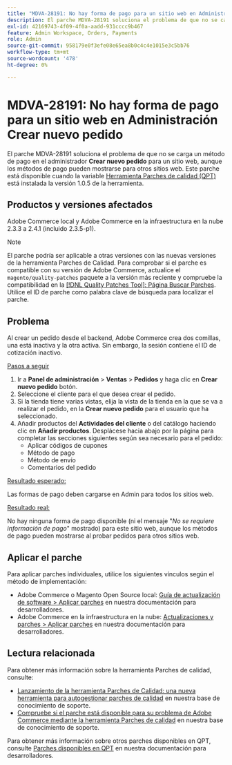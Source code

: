 ```yaml
---
title: "MDVA-28191: No hay forma de pago para un sitio web en Administración Crear nuevo pedido"
description: El parche MDVA-28191 soluciona el problema de que no se carga un método de pago en Admin **Crear nuevo pedido** para un sitio web, aunque es posible que se muestren métodos de pago para otros sitios web.  Este parche está disponible cuando está instalada la herramienta [Quality Patches Tool (QPT)](/help/announcements/adobe-commerce-announcements/magento-quality-patches-released-new-tool-to-self-serve-quality-patches.md) versión 1.0.5.
exl-id: 42169743-4f09-4f0a-aadd-931cccc9b467
feature: Admin Workspace, Orders, Payments
role: Admin
source-git-commit: 958179e0f3efe08e65ea8b0c4c4e1015e3c5bb76
workflow-type: tm+mt
source-wordcount: '478'
ht-degree: 0%

---
```


# MDVA-28191: No hay forma de pago para un sitio web en Administración Crear nuevo pedido

El parche MDVA-28191 soluciona el problema de que no se carga un método de pago en el administrador **Crear nuevo pedido** para un sitio web, aunque los métodos de pago pueden mostrarse para otros sitios web.  Este parche está disponible cuando la variable [Herramienta Parches de calidad (QPT)](/help/announcements/adobe-commerce-announcements/magento-quality-patches-released-new-tool-to-self-serve-quality-patches.md) está instalada la versión 1.0.5 de la herramienta.

## Productos y versiones afectados

Adobe Commerce local y Adobe Commerce en la infraestructura en la nube 2.3.3 a 2.4.1 (incluido 2.3.5-p1).

>[!NOTE]
>
>El parche podría ser aplicable a otras versiones con las nuevas versiones de la herramienta Parches de Calidad. Para comprobar si el parche es compatible con su versión de Adobe Commerce, actualice el `magento/quality-patches` paquete a la versión más reciente y compruebe la compatibilidad en la [[!DNL Quality Patches Tool]: Página Buscar Parches](https://devdocs.magento.com/quality-patches/tool.html#patch-grid). Utilice el ID de parche como palabra clave de búsqueda para localizar el parche.

## Problema

Al crear un pedido desde el backend, Adobe Commerce crea dos comillas, una está inactiva y la otra activa. Sin embargo, la sesión contiene el ID de cotización inactivo.

<u>Pasos a seguir</u>

1. Ir a **Panel de administración** > **Ventas** > **Pedidos** y haga clic en **Crear nuevo pedido** botón.
1. Seleccione el cliente para el que desea crear el pedido.
1. Si la tienda tiene varias vistas, elija la vista de la tienda en la que se va a realizar el pedido, en la **Crear nuevo pedido** para el usuario que ha seleccionado.
1. Añadir productos del **Actividades del cliente** o del catálogo haciendo clic en **Añadir productos**. Desplácese hacia abajo por la página para completar las secciones siguientes según sea necesario para el pedido:
   * Aplicar códigos de cupones
   * Método de pago
   * Método de envío
   * Comentarios del pedido

<u>Resultado esperado:</u>

Las formas de pago deben cargarse en Admin para todos los sitios web.

<u>Resultado real:</u>

No hay ninguna forma de pago disponible (ni el mensaje &quot;*No se requiere información de pago*&quot; mostrado) para este sitio web, aunque los métodos de pago pueden mostrarse al probar pedidos para otros sitios web.

## Aplicar el parche

Para aplicar parches individuales, utilice los siguientes vínculos según el método de implementación:

* Adobe Commerce o Magento Open Source local: [Guía de actualización de software > Aplicar parches](https://devdocs.magento.com/guides/v2.4/comp-mgr/patching/mqp.html) en nuestra documentación para desarrolladores.
* Adobe Commerce en la infraestructura en la nube: [Actualizaciones y parches > Aplicar parches](https://devdocs.magento.com/cloud/project/project-patch.html) en nuestra documentación para desarrolladores.

## Lectura relacionada

Para obtener más información sobre la herramienta Parches de calidad, consulte:

* [Lanzamiento de la herramienta Parches de Calidad: una nueva herramienta para autogestionar parches de calidad](/help/announcements/adobe-commerce-announcements/magento-quality-patches-released-new-tool-to-self-serve-quality-patches.md) en nuestra base de conocimiento de soporte.
* [Compruebe si el parche está disponible para su problema de Adobe Commerce mediante la herramienta Parches de calidad](/help/support-tools/patches-available-in-qpt-tool/check-patch-for-magento-issue-with-magento-quality-patches.md) en nuestra base de conocimiento de soporte.

Para obtener más información sobre otros parches disponibles en QPT, consulte [Parches disponibles en QPT](https://devdocs.magento.com/quality-patches/tool.html#patch-grid) en nuestra documentación para desarrolladores.
